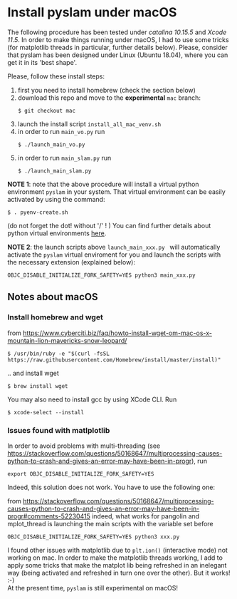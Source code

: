 
# Install pyslam under macOS 

The following procedure has been tested under *catalina 10.15.5* and *Xcode 11.5*. In order to make things running under macOS, I had to use some tricks (for matplotlib threads in particular, further details below). Please, consider that pyslam has been designed under Linux (Ubuntu 18.04), where you can get it in its 'best shape'. 

Please, follow these install steps: 

1. first you need to install homebrew (check the section below)
2. download this repo and move to the **experimental** `mac` branch: 
   ```
   $ git checkout mac 
   ```
3. launch the install script `install_all_mac_venv.sh`
4. in order to run `main_vo.py` run 
   ```
   $ ./launch_main_vo.py 
   ```
5. in order to run `main_slam.py` run 
   ```
   $ ./launch_main_slam.py 
   ```

**NOTE 1**: note that the above procedure will install a virtual python environment `pyslam` in your system. That virtual environment can be easily activated by using the command: 
```
$ . pyenv-create.sh 
```
(do not forget the dot! without '/' ! )
You can find further details about python virtual environments [here](./PYTHON-VIRTUAL-ENVS.md).

**NOTE 2**: the launch scripts above `launch_main_xxx.py ` will automatically activate the `pyslam` virtual enviroment for you and launch the scripts with the necessary extension (explained below):
```
OBJC_DISABLE_INITIALIZE_FORK_SAFETY=YES python3 main_xxx.py
```

## Notes about macOS 

### Install homebrew and wget 

from https://www.cyberciti.biz/faq/howto-install-wget-om-mac-os-x-mountain-lion-mavericks-snow-leopard/ 
```
$ /usr/bin/ruby -e "$(curl -fsSL https://raw.githubusercontent.com/Homebrew/install/master/install)"
```
.. and install wget 
```
$ brew install wget
```

You may also need to install gcc by using XCode CLI. Run 
```
$ xcode-select --install
```


### Issues found with matlplotlib 

In order to avoid problems with multi-threading (see https://stackoverflow.com/questions/50168647/multiprocessing-causes-python-to-crash-and-gives-an-error-may-have-been-in-progr), run 
```
export OBJC_DISABLE_INITIALIZE_FORK_SAFETY=YES  
```
Indeed, this solution does not work. You have to use the following one: 

from https://stackoverflow.com/questions/50168647/multiprocessing-causes-python-to-crash-and-gives-an-error-may-have-been-in-progr#comments-52230415
indeed, what works for pangolin and mplot_thread is launching the main scripts with the variable set before 
```
OBJC_DISABLE_INITIALIZE_FORK_SAFETY=YES python3 xxx.py
```

I found other issues with matplotlib due to `plt.ion()` (interactive mode) not working on mac. In order to make the matplotlib threads working, I add to apply some tricks that make the matplot lib being refreshed in an inelegant way (being activated and refreshed in turn one over the other). But it works! :-)   
At the present time, `pyslam` is still experimental on macOS! 
